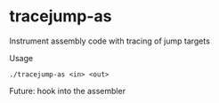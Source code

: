 # tracejump-as
Instrument assembly code with tracing of jump targets

Usage

    ./tracejump-as <in> <out>

Future: hook into the assembler
